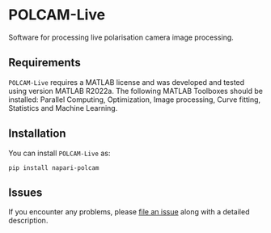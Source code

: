 # POLCAM-Live

Software for processing live polarisation camera image processing.


## Requirements

`POLCAM-Live` requires a MATLAB license and was developed and tested using version MATLAB R2022a. The following MATLAB Toolboxes should be installed: Parallel Computing, Optimization, Image processing, Curve fitting, Statistics and Machine Learning.


## Installation

You can install `POLCAM-Live` as:

    pip install napari-polcam


## Issues

If you encounter any problems, please [file an issue](https://github.com/ezrabru/POLCAM-Live/issues) along with a detailed description.
